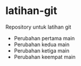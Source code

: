 # latihan-git
Repository untuk latihan git
- Perubahan pertama main
- Perubahan kedua main
- Perubahan ketiga main
- Perubahan keempat main